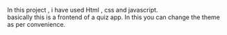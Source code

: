 In this project , i have used Html , css and javascript.  
basically this is a frontend of a quiz app. 
In this you can change the theme as per convenience.

